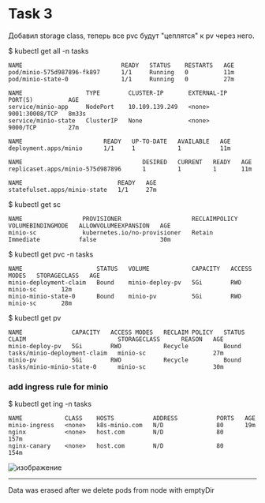 # Task 3

Добавил storage class, теперь все pvc будут "цеплятся" к pv через него. 

$ kubectl get all -n tasks
```
NAME                            READY   STATUS    RESTARTS   AGE
pod/minio-575d987896-fk897      1/1     Running   0          11m
pod/minio-state-0               1/1     Running   0          27m

NAME                  TYPE        CLUSTER-IP       EXTERNAL-IP   PORT(S)          AGE
service/minio-app     NodePort    10.109.139.249   <none>        9001:30008/TCP   8m33s
service/minio-state   ClusterIP   None             <none>        9000/TCP         27m

NAME                       READY   UP-TO-DATE   AVAILABLE   AGE
deployment.apps/minio      1/1     1            1           11m

NAME                                  DESIRED   CURRENT   READY   AGE
replicaset.apps/minio-575d987896      1         1         1       11m

NAME                           READY   AGE
statefulset.apps/minio-state   1/1     27m
```

$ kubectl get sc 
```
NAME                 PROVISIONER                    RECLAIMPOLICY   VOLUMEBINDINGMODE   ALLOWVOLUMEEXPANSION   AGE
minio-sc             kubernetes.io/no-provisioner   Retain          Immediate           false                  30m
```
$ kubectl get pvc -n tasks
```
NAME                     STATUS   VOLUME            CAPACITY   ACCESS MODES   STORAGECLASS   AGE
minio-deployment-claim   Bound    minio-deploy-pv   5Gi        RWO            minio-sc       12m
minio-minio-state-0      Bound    minio-pv          5Gi        RWO            minio-sc       28m
```

$ kubectl get pv 
```
NAME              CAPACITY   ACCESS MODES   RECLAIM POLICY   STATUS      CLAIM                          STORAGECLASS      REASON   AGE
minio-deploy-pv   5Gi        RWO            Recycle          Bound       tasks/minio-deployment-claim   minio-sc                   27m
minio-pv          5Gi        RWO            Recycle          Bound       tasks/minio-minio-state-0      minio-sc                   30m
```

### add ingress rule for minio


$ kubectl get ing -n tasks
```
NAME            CLASS    HOSTS           ADDRESS           PORTS   AGE
minio-ingress   <none>   k8s-minio.com   N/D               80      19m
nginx           <none>   host.com        N/D               80      157m
nginx-canary    <none>   host.com        N/D               80      154m
```

![изображение](https://user-images.githubusercontent.com/28691083/139655071-ec94a110-cd4e-4371-860e-a567ec3c0558.png)

---

Data was erased after we delete pods from node with emptyDir
